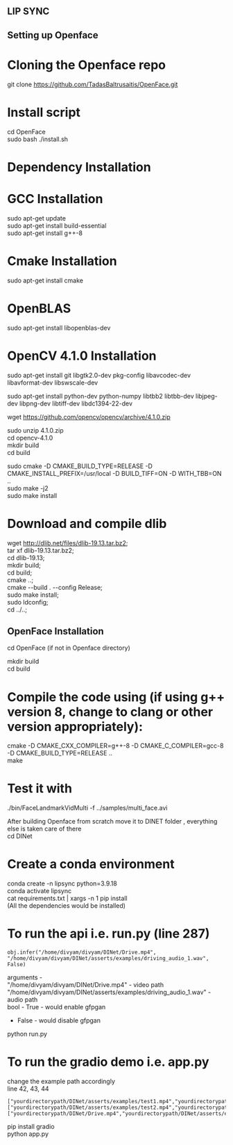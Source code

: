 ## LIP SYNC 

## Setting up Openface 

# Cloning the Openface repo 
git clone https://github.com/TadasBaltrusaitis/OpenFace.git

# Install script 
cd OpenFace <br />
sudo bash ./install.sh

# Dependency Installation 

# GCC Installation 
sudo apt-get update <br />
sudo apt-get install build-essential <br />
sudo apt-get install g++-8

# Cmake Installation 
sudo apt-get install cmake <br />

# OpenBLAS 
sudo apt-get install libopenblas-dev <br />

# OpenCV 4.1.0 Installation 
sudo apt-get install git libgtk2.0-dev pkg-config libavcodec-dev libavformat-dev libswscale-dev <br />

sudo apt-get install python-dev python-numpy libtbb2 libtbb-dev libjpeg-dev libpng-dev libtiff-dev libdc1394-22-dev <br />

wget https://github.com/opencv/opencv/archive/4.1.0.zip <br />

sudo unzip 4.1.0.zip <br />
cd opencv-4.1.0 <br />
mkdir build <br />
cd build <br />

sudo cmake -D CMAKE_BUILD_TYPE=RELEASE -D CMAKE_INSTALL_PREFIX=/usr/local -D BUILD_TIFF=ON -D WITH_TBB=ON .. <br />
sudo make -j2 <br />
sudo make install <br />

# Download and compile dlib
wget http://dlib.net/files/dlib-19.13.tar.bz2; <br />
tar xf dlib-19.13.tar.bz2; <br />
cd dlib-19.13; <br />
mkdir build; <br />
cd build; <br />
cmake ..; <br />
cmake --build . --config Release; <br />
sudo make install; <br />
sudo ldconfig; <br />
cd ../..; <br />


## OpenFace Installation 

cd OpenFace (if not in Openface directory) <br />

mkdir build <br />
cd build <br />

# Compile the code using (if using g++ version 8, change to clang or other version appropriately):
cmake -D CMAKE_CXX_COMPILER=g++-8 -D CMAKE_C_COMPILER=gcc-8 -D CMAKE_BUILD_TYPE=RELEASE .. <br />
make <br />

# Test it with
./bin/FaceLandmarkVidMulti -f ../samples/multi_face.avi <br />

After building Openface from scratch move it to DINET folder , everything else is taken care of there  <br />
cd DINet <br />

# Create a conda environment 
conda create -n lipsync python=3.9.18 <br />
conda activate lipsync <br />
cat requirements.txt | xargs -n 1 pip install <br />
(All the dependencies would be installed) <br />

# To run the api i.e. run.py (line 287)

```
obj.infer("/home/divyam/divyam/DINet/Drive.mp4", "/home/divyam/divyam/DINet/asserts/examples/driving_audio_1.wav", False)
```
arguments - <br />
"/home/divyam/divyam/DINet/Drive.mp4" - video path <br />
"/home/divyam/divyam/DINet/asserts/examples/driving_audio_1.wav" - audio path <br />
bool - True - would enable gfpgan <br />
- False - would disable gfpgan <br />

python run.py <br />

# To run the gradio demo i.e. app.py <br />

change the example path accordingly <br />
line 42, 43, 44 <br />
```
["yourdirectorypath/DINet/asserts/examples/test1.mp4","yourdirectorypath/DINet/asserts/examples/driving_audio_1.wav"],
["yourdirectorypath/DINet/asserts/examples/test2.mp4","yourdirectorypath/DINet/asserts/examples/driving_audio_2.wav"], 
["yourdirectorypath/DINet/Drive.mp4","yourdirectorypath/DINet/asserts/examples/driving_audio_1.wav"], 
```
pip install gradio <br />
python app.py<br />